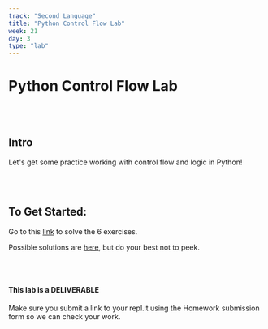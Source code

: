 ```yaml
---
track: "Second Language"
title: "Python Control Flow Lab"
week: 21
day: 3
type: "lab"
---
```


# Python Control Flow Lab

<br>
<br>

## Intro

Let's get some practice working with control flow and logic in Python!

<br>
<br>

## To Get Started:

Go to this [link](https://repl.it/@DanielJS/Python-Control-Flow-Lab) to solve the 6 exercises.

Possible solutions are [here](https://repl.it/@DanielJS/Python-Control-Flow-Lab-Solutions), but do your best not to peek.

<br>
<br>

#### This lab is a DELIVERABLE

Make sure you submit a link to your repl.it using the Homework submission form so we can check your work.
